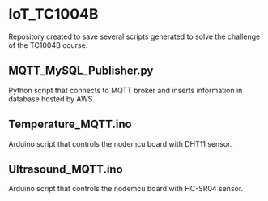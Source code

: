 # IoT_TC1004B
Repository created to save several scripts generated to solve the challenge of the TC1004B course.

## MQTT_MySQL_Publisher.py
Python script that connects to MQTT broker and inserts information in database hosted by AWS.

## Temperature_MQTT.ino
Arduino script that controls the nodemcu board with DHT11 sensor.

## Ultrasound_MQTT.ino
Arduino script that controls the nodemcu board with HC-SR04 sensor.

